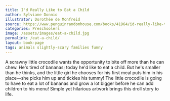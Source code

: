 ```yaml
---
title: I'd Really Like to Eat a Child
author: Sylviane Donnio
illustrator: Dorothée de Monfreid
source: https://www.penguinrandomhouse.com/books/41964/id-really-like-to-eat-a-child-by-sylviane-donnio-illustrated-by-dorothee-de-monfreid/
categories: Preschoolers
image: /assets/images/eat-a-child.jpg
permalink: /eat-a-child/
layout: book-page
tags: animals slightly-scary families funny
---
```

A scrawny little crocodile wants the opportunity to bite off more than he can chew. He's tired of bananas; today he'd like to eat a child. But he's smaller than he thinks, and the little girl he chooses for his first meal puts him in his place—she picks him up and tickles his tummy! The little crocodile is going to have to eat a lot of bananas and grow a lot bigger before he can add children to his menu! Simple yet hilarious artwork brings this droll story to life.
